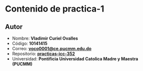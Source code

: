 # Contenido de practica-1

## Autor
* Nombre: **Vladimir Curiel Ovalles**
* Código: **10141415**
* Correo: **voco0001@ce.pucmm.edu.do**
* Repositorio: **[practicas-icc-352](https://github.com/NightmareVCO/practicas-icc-352/blob/main/practica-1/readme.txt)**
* Universidad: **Pontificia Universidad Catolica Madre y Maestra (PUCMM)**